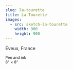 ```yaml
---
slug: la-tourette
title: La Tourette
images:
  - src: sketch-la-tourette
    width: 900
    height: 900
---
```

Éveux, France

<small>Pen and ink<br>8" × 8"</small>
